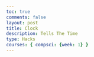 ```yaml
---
toc: true
comments: false
layout: post
title: Clock
description: Tells The Time
type: Hacks
courses: { compsci: {week: 1} }
---
```

<style>
<html lang="en">
<head>
<meta charset="UTF-8">
<meta name="viewport" content="width=device-width, initial-scale=1.0">
<title>Simple Clock</title>
<style>
  body {
    font-family: Arial, sans-serif;
    text-align: center;
    margin: 0;
    padding: 0;
    background-color: #333;
    color: #000;
    display: flex;
    justify-content: center;
    align-items: center;
    height: 100vh;
  }
  #clock {
    font-size: 3rem;
  }
</style>
</head>
<body>
<div id="clock"></div>
<script>
  function updateClock() {
    const now = new Date();
    const hours = now.getHours().toString().padStart(2, '0');
    const minutes = now.getMinutes().toString().padStart(2, '0');
    const seconds = now.getSeconds().toString().padStart(2, '0');

    const clockString = `${hours}:${minutes}:${seconds}`;
    document.getElementById('clock').textContent = clockString;
  }

  // Update the clock every second
  setInterval(updateClock, 1000);

  // Initial call to display the time
  updateClock();
</script>
</body>
</html>
